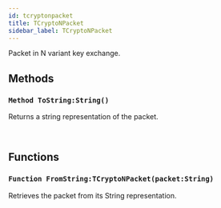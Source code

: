 ```yaml
---
id: tcryptonpacket
title: TCryptoNPacket
sidebar_label: TCryptoNPacket
---
```


Packet in N variant key exchange.


## Methods

### `Method ToString:String()`

Returns a string representation of the packet.

<br/>

## Functions

### `Function FromString:TCryptoNPacket(packet:String)`

Retrieves the packet from its String representation.

<br/>

